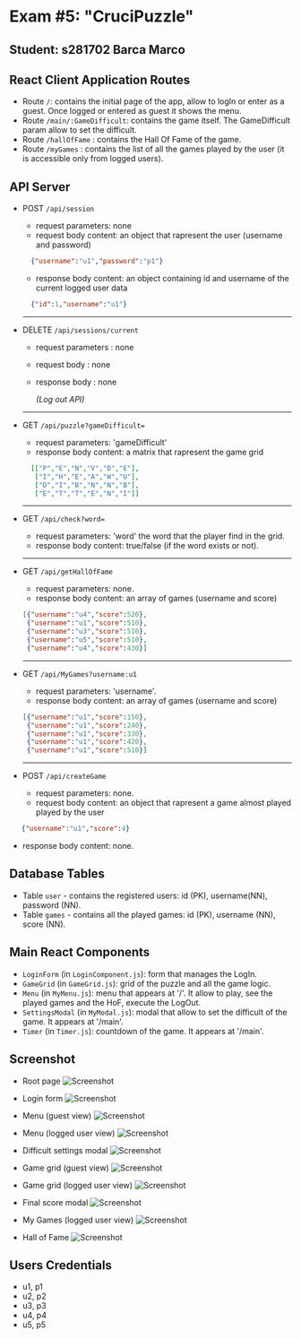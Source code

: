 # Exam #5: "CruciPuzzle"
## Student: s281702 Barca Marco

## React Client Application Routes

- Route `/`: contains the initial page of the app, allow to logIn or enter as a guest. Once logged or entered as guest it shows the menu.
- Route `/main/:GameDifficult`: contains the game itself. The GameDifficult param allow to set the difficult.
- Route `/hallOfFame` : contains the Hall Of Fame of the game.
- Route `/myGames` : contains the list of all the games played by the user (it is accessible only from logged users).

## API Server

- POST `/api/session`
  - request parameters: none
  - request body content: an object that rapresent the user (username and password)
  ```json
    {"username":"u1","password":"p1"}
  ```
  - response body content: an object containing id and username of the current logged user data
  ```json
    {"id":1,"username":"u1"}
  ```
  ---
    
- DELETE `/api/sessions/current` 
  - request parameters : none
  - request body : none
  - response body : none
  
    *(Log out API)*

  ---

- GET `/api/puzzle?gameDifficult=`
  - request parameters: 'gameDifficult'
  - response body content: a matrix that rapresent the game grid
  ```json
    [["P","E","N","V","D","E"],
     ["I","H","E","A","W","U"],
     ["D","I","B","N","N","B"],
     ["E","T","T","E","N","I"]]
   ```
  ---
     
- GET `/api/check?word=`
  - request parameters: 'word' the word that the player find in the grid.
  - response body content: true/false (if the word exists or not).

  ---
  
- GET `/api/getHallOfFame`
  - request parameters: none.
  - response body content: an array of games (username and score)
  ```json
  [{"username":"u4","score":520},
   {"username":"u1","score":510},
   {"username":"u3","score":510},
   {"username":"u5","score":510},
   {"username":"u4","score":430}]
  ```
  
  ---
  
- GET `/api/MyGames?username:u1`
  - request parameters: 'username'.
  - response body content: an array of games (username and score)
  ```json
  [{"username":"u1","score":150},
   {"username":"u1","score":240},
   {"username":"u1","score":330},
   {"username":"u1","score":420},
   {"username":"u1","score":510}]
  ```
  
  ---
   
- POST `/api/createGame`
  - request parameters: none.
  - request body content: an object that rapresent a game almost played played by the user
 ```json
    {"username":"u1","score":4}
 ```
  - response body content: none.

## Database Tables

- Table `user` - contains the registered users: id (PK), username(NN), password (NN).
- Table `games` - contains all the played games: id (PK), username (NN), score (NN).

## Main React Components

- `LoginForm` (in `LoginComponent.js`): form that manages the LogIn.
- `GameGrid` (in `GameGrid.js`): grid of the puzzle and all the game logic.
- `Menu` (in `MyMenu.js`):  menu that appears at '/'. It allow to play, see the played games and the HoF, execute the LogOut.
- `SettingsModal` (in `MyModal.js`): modal that allow to set the difficult of the game. It appears at '/main'.
- `Timer` (in `Timer.js`): countdown of the game. It appears at '/main'.

## Screenshot
- Root page
![Screenshot](./img/root.png)

- Login form
![Screenshot](./img/login.png)

- Menu (guest view)
![Screenshot](./img/guest-menu.png)

- Menu (logged user view)
![Screenshot](./img/user-menu.png)

- Difficult settings modal
![Screenshot](./img/difficult-settings.png)

- Game grid (guest view)
![Screenshot](./img/guest-game-grid.png)

- Game grid (logged user view)
![Screenshot](./img/user-game-grid.png)

- Final score modal
![Screenshot](./img/score.png)

- My Games (logged user view)
![Screenshot](./img/my-games.png)

- Hall of Fame
![Screenshot](./img/hall-of-fame.png)

## Users Credentials

- u1, p1
- u2, p2
- u3, p3
- u4, p4
- u5, p5

